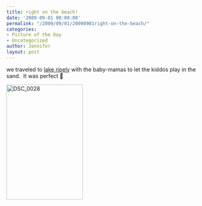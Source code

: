 ```yaml
---
title: right on the beach!
date: '2009-09-01 00:00:00'
permalink: "/2009/09/01/20090901right-on-the-beach/"
categories:
- Picture of the Day
- Uncategorized
author: Jennifer
layout: post
---
```


we traveled to [lake ripely](http://www.flickr.com/photos/jenniferandJennifers_photos/sets/72157622086766615/ "lake ripely") with the baby-mamas to let the kiddos play in the sand.  It was perfect 🙂

<img class="alignnone size-medium wp-image-381" title="DSC_0028" src="http://www.madcitythree.com/wp-content/uploads/2009/09/DSC_0028-199x300.jpg" alt="DSC_0028" width="199" height="300" />
